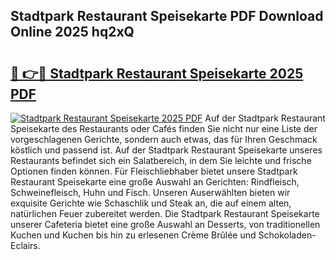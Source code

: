 ## Stadtpark Restaurant Speisekarte PDF Download Online 2025 hq2xQ

# <h2><a href="http://gca7w6.nevu.top/?p=Stadtpark+Restaurant+Speisekarte">🔗 👉🔴 Stadtpark Restaurant Speisekarte 2025 PDF</a></h2>

[![Stadtpark Restaurant Speisekarte 2025 PDF](https://i.imgur.com/dBaPXMq.png)](http://gca7w6.nevu.top/?p=Stadtpark+Restaurant+Speisekarte)
Auf der Stadtpark Restaurant Speisekarte des Restaurants oder Cafés finden Sie nicht nur eine Liste der vorgeschlagenen Gerichte, sondern auch etwas, das für Ihren Geschmack köstlich und passend ist. Auf der Stadtpark Restaurant Speisekarte unseres Restaurants befindet sich ein Salatbereich, in dem Sie leichte und frische Optionen finden können. Für Fleischliebhaber bietet unsere Stadtpark Restaurant Speisekarte eine große Auswahl an Gerichten: Rindfleisch, Schweinefleisch, Huhn und Fisch. Unseren Auserwählten bieten wir exquisite Gerichte wie Schaschlik und Steak an, die auf einem alten, natürlichen Feuer zubereitet werden. Die Stadtpark Restaurant Speisekarte unserer Cafeteria bietet eine große Auswahl an Desserts, von traditionellen Kuchen und Kuchen bis hin zu erlesenen Crème Brûlée und Schokoladen-Eclairs.
